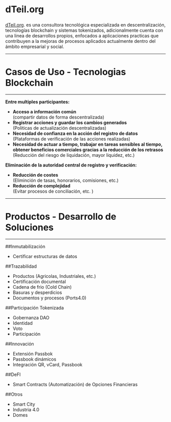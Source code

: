 # dTeil.org  
###  

[dTeil.org](https://dteil.org). es una consultora tecnológica especializada en descentralización, tecnologías blockchain y sistemas tokenizados, adicionalmente cuenta con una linea de desarrollos propios, enfocados a aplicaciones practicas que contribuyen a la mejoras de procesos aplicados actualmente dentro del ámbito empresarial y social. 
***
# Casos de Uso - Tecnologias Blockchain  
***
**Entre multiples participantes:**  

 * **Acceso a información común**  
   (compartir datos de forma descentralizada)
 * **Registrar acciones y guardar los cambios generados**  
   (Politicas de actualización descentralizadas)  
 * **Necesidad de confianza en la acción del registro de datos**  
   (Plataformas de verificación de las acciones realizadas)  
 * **Necesidad de actuar a tiempo, trabajar en tareas sensibles al tiempo,**  
   **obtener beneficios comerciales gracias a la reducción de los retrasos**  
  (Reducción del riesgo de liquidación, mayor liquidez, etc.) 


**Eliminación de la autoridad central de registro y verificación:**  

* **Reducción de costes**  
   (Eliminción de tasas, honorarios, comisiones, etc.)
 * **Reducción de complejidad**  
   (Evitar procesos de conciliación, etc. )  
***
# Productos - Desarrollo de Soluciones  
***
##Inmutabilización
* Certificar estructuras de datos  

##Trazabilidad  
* Productos (Agricolas, Industriales, etc.)
* Certificación documental 
* Cadena de frio (Cold Chain)
* Basuras y desperdicios
* Documentos y procesos (Ports4.0)  

##Participación Tokenizada
* Gobernanza DAO
* Identidad
* Voto
* Participación  

##Innovación
* Extensión Passbok
* Passbook dinámicos
* Integración QR, vCard, Passbook  

##DeFI
* Smart Contracts (Automatización) de Opciones Financieras  

##Otros
* Smart City 
* Industria 4.0
* Domes



 



